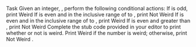 Task
Given an integer, , perform the following conditional actions:
If is odd, print Weird
If is even and in the inclusive range of to , print Not Weird
If is even and in the inclusive range of to , print Weird
If is even and greater than , print Not Weird
Complete the stub code provided in your editor to print whether or not is weird.
Print Weird if the number is weird; otherwise, print Not Weird .
